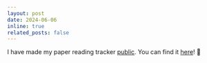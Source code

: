 ```yaml
---
layout: post
date: 2024-06-06
inline: true
related_posts: false
---
```


I have made my paper reading tracker [public](https://github.com/readme/guides/publishing-your-work). You can find it [here](https://mattngaw.notion.site/Research-Reading-1ec0a406709441cea8a9e508bb1f7c04)! 📖
